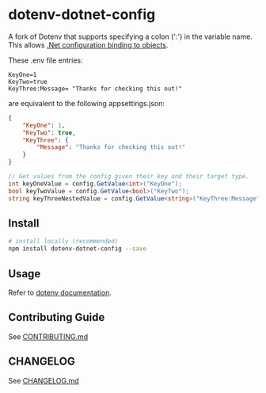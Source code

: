 # dotenv-dotnet-config

A fork of Dotenv that supports specifying a colon (':') in the variable name. This allows [.Net configuration binding to objects](https://docs.microsoft.com/en-us/dotnet/core/extensions/configuration).

These .env file entries:

```dosini
KeyOne=1
KeyTwo=true
KeyThree:Message= "Thanks for checking this out!"
```

are equivalent to the following appsettings.json:

```json
{
    "KeyOne": 1,
    "KeyTwo": true,
    "KeyThree": {
        "Message": "Thanks for checking this out!"
    }
}
```

```csharp
// Get values from the config given their key and their target type.
int keyOneValue = config.GetValue<int>("KeyOne");
bool keyTwoValue = config.GetValue<bool>("KeyTwo");
string keyThreeNestedValue = config.GetValue<string>("KeyThree:Message");
```

## Install

```bash
# install locally (recommended)
npm install dotenv-dotnet-config --save
```

## Usage

Refer to [dotenv documentation](https://www.npmjs.com/package/dotenv).







## Contributing Guide

See [CONTRIBUTING.md](CONTRIBUTING.md)

## CHANGELOG

See [CHANGELOG.md](CHANGELOG.md)
